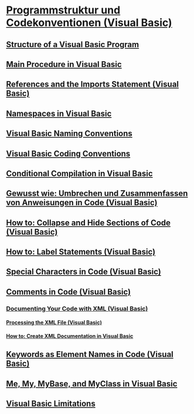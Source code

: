 # [Programmstruktur und Codekonventionen (Visual Basic)](program-structure-and-code-conventions.md)
## [Structure of a Visual Basic Program](structure-of-a-visual-basic-program.md)
## [Main Procedure in Visual Basic](main-procedure.md)
## [References and the Imports Statement (Visual Basic)](references-and-the-imports-statement.md)
## [Namespaces in Visual Basic](namespaces.md)
## [Visual Basic Naming Conventions](naming-conventions.md)
## [Visual Basic Coding Conventions](coding-conventions.md)
## [Conditional Compilation in Visual Basic](conditional-compilation.md)
## [Gewusst wie: Umbrechen und Zusammenfassen von Anweisungen in Code (Visual Basic)](how-to-break-and-combine-statements-in-code.md)
## [How to: Collapse and Hide Sections of Code (Visual Basic)](how-to-collapse-and-hide-sections-of-code.md)
## [How to: Label Statements (Visual Basic)](how-to-label-statements.md)
## [Special Characters in Code (Visual Basic)](special-characters-in-code.md)
## [Comments in Code (Visual Basic)](comments-in-code.md)
### [Documenting Your Code with XML (Visual Basic)](documenting-your-code-with-xml.md)
#### [Processing the XML File (Visual Basic)](processing-the-xml-file.md)
#### [How to: Create XML Documentation in Visual Basic](how-to-create-xml-documentation.md)
## [Keywords as Element Names in Code (Visual Basic)](keywords-as-element-names-in-code.md)
## [Me, My, MyBase, and MyClass in Visual Basic](me-my-mybase-and-myclass.md)
## [Visual Basic Limitations](limitations.md)
